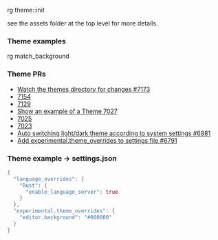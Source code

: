 
rg theme::init

see the assets folder at the top level for more details.

### Theme examples

rg match_background

### Theme PRs

* [Watch the themes directory for changes #7173](https://github.com/zed-industries/zed/pull/7173)
* [7154](https://github.com/zed-industries/zed/pull/7154)
* [7129](https://github.com/zed-industries/zed/pull/7154)
* [Show an example of a Theme 7027](https://github.com/zed-industries/zed/pull/7027)
* [7025](https://github.com/zed-industries/zed/pull/7025)
* [7023](https://github.com/zed-industries/zed/pull/7023)
* [Auto switching light/dark theme according to system settings #6881](https://github.com/zed-industries/zed/pull/6881)
* [Add experimental.theme_overrides to settings file #6791](https://github.com/zed-industries/zed/pull/6791)

### Theme example -> settings.json

```rust
{
  "language_overrides": {
    "Rust": {
      "enable_language_server": true
    }
  },
  "experimental.theme_overrides": {
    "editor.background": "#000000"
  }
}
```
